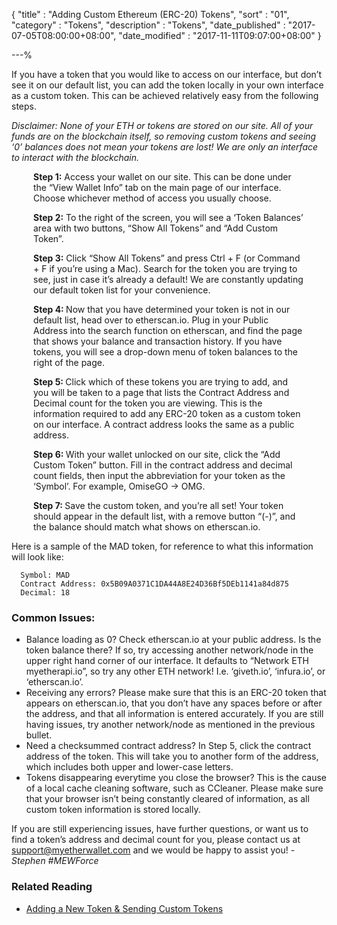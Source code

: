 {
"title"       : "Adding Custom Ethereum (ERC-20) Tokens",
"sort"        : "01",
"category"    : "Tokens",
"description" : "Tokens",
"date_published" : "2017-07-05T08:00:00+08:00",
"date_modified"  : "2017-11-11T09:07:00+08:00"
}

---%
  <p id="acet_p1">
    If you have a token that you would like to access on our interface, but don’t see it on our default list, you can add the token locally in your own interface as a custom token. This can be achieved relatively easy from the following steps.  
  </p>

  <em id="acet_em">
    Disclaimer: None of your ETH or tokens are stored on our site. All of your funds are on the blockchain itself, so removing custom tokens and seeing ‘0’ balances does not mean your tokens are lost! We are only an interface to interact with the blockchain.
  </em>  
  <div style="padding: 0 35px;">
  <p id="acet_step1">
    <b>Step 1:</b> Access your wallet on our site. This can be done under the “View Wallet Info” tab on the main page of our interface. Choose whichever method of access you usually choose.
  </p>

  <p id="acet_step2">
    <b>Step 2:</b> To the right of the screen, you will see a ‘Token Balances’ area with two buttons, “Show All Tokens” and “Add Custom Token”.
  </p>

  <p id="acet_step3">
    <b>Step 3:</b> Click “Show All Tokens” and press Ctrl + F (or Command + F if you’re using a Mac). Search for the token you are trying to see, just in case it’s already a default! We are constantly updating our default token list for your convenience.
  </p>

  <p id="acet_step4">
    <b> Step 4: </b> Now that you have determined your token is not in our default list, head over to etherscan.io. Plug in your Public Address into the search function on etherscan, and find the page that shows your balance and transaction history. If you have tokens, you will see a drop-down menu of token balances to the right of the page.
  </p>

  <p id="acet_step5">
    <b> Step 5: </b> Click which of these tokens you are trying to add, and you will be taken to a page that lists the Contract Address and Decimal count for the token you are viewing. This is the information required to add any ERC-20 token as a custom token on our interface. A contract address looks the same as a public address.
  </p>
  <p id="acet_step6">
    <b> Step 6: </b> With your wallet unlocked on our site, click the “Add Custom Token” button. Fill in the contract address and decimal count fields, then input the abbreviation for your token as the ‘Symbol’. For example, OmiseGO -> OMG.
  </p>
  <p id="acet_step7">
    <b> Step 7: </b> Save the custom token, and you’re all set! Your token should appear in the default list, with a remove button “(-)”, and the balance should match what shows on etherscan.io.
  </p>
  </div>

  <p id="acet_p2"> Here is a sample of the MAD token, for reference to what this information will look like: </p>  

  ```
    Symbol: MAD  
    Contract Address: 0x5B09A0371C1DA44A8E24D36Bf5DEb1141a84d875  
    Decimal: 18  

  ```  

  ### Common Issues:
  <ul>
    <li id="acet_l1">
      Balance loading as 0? Check etherscan.io at your public address. Is the token balance there? If so, try accessing another network/node in the upper right hand corner of our interface. It defaults to “Network ETH myetherapi.io”, so try any other ETH network! I.e. ‘giveth.io’, ‘infura.io’, or ‘etherscan.io’.
    </li>
    <li id="acet_l2">
      Receiving any errors? Please make sure that this is an ERC-20 token that appears on etherscan.io, that you don’t have any spaces before or after the address, and that all information is entered accurately. If you are still having issues, try another network/node as mentioned in the previous bullet.
    </li>
    <li id="acet_l3">
      Need a checksummed contract address? In Step 5, click the contract address of the token. This will take you to another form of the address, which includes both upper and lower-case letters.
    </li>
    <li id="acet_l4">
      Tokens disappearing everytime you close the browser? This is the cause of a local cache cleaning software, such as CCleaner. Please make sure that your browser isn’t being constantly cleared of information, as all custom token information is stored locally.
    </li>
  </ul>

<p id="acet_p3">
  If you are still experiencing issues, have further questions, or want us to find a token’s address and decimal count for you, please contact us at <a href="mailto:support@myetherwallet.com" target="_blank"> support@myetherwallet.com</a> and we would be happy to assist you! <em> -Stephen #MEWForce</em>
</p>


### Related Reading
<ul>
  <li id="acet_footer_l">
    <a href="https://kb.myetherwallet.com/send/adding-new-token-and-sending-custom-tokens.html" target="_blank">
      Adding a New Token & Sending Custom Tokens
    </a>
  </li>
</ul>
